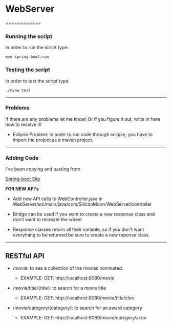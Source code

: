 # WebServer
============

### Running the script

In order to run the script type:

`mvn spring-boot:run`


### Testing the script

In order to test the script type:

`./mvnw test`

-------------------------------------------------------------------------------------------------------------------------------------

### Problems

If there are any problems let me know! Or if you figure it out, write in here how to resolve it!

- Eclipse Problem: In order to run code through eclipse, you have to import the project as a maven project. 

-------------------------------------------------------------------------------------------------------------------------------------

### Adding Code

I've been copying and pasting from 

[Spring-boot Site](https://adityasridhar.com/posts/how-to-create-simple-rest-apis-with-springboot)

**FOR NEW API's**
- Add new API calls to WebController.java in WebServer/src/main/java/com/SiliconMoon/WebServer/controller

- Bridge can be used if you want to create a new response class and don't want to recreate the wheel

- Response classes return all their variable, so if you don't want everything to be returned be sure to create a new reponse class. 



-------------------------------------------------------------------------------------------------------------------------------------

## RESTful API
- /movie: to see a collection of the movies nominated.
	- EXAMPLE: GET: http://localhost:8080/movie

- /movie/title/{title}: to search for a movie title
	- EXAMPLE: GET: http://localhost:8080/movie/title/cleo

- /movie/category/{category}: to search for an award category
	- EXAMPLE: GET: http://localhost:8080/movie/category/actor
